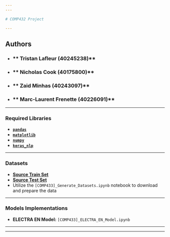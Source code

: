 ```yaml
---
---

# COMP432 Project

---
```


## Authors
- ### ** Tristan Lafleur (40245238)**
- ### ** Nicholas Cook (40175800)**
- ### ** Zaid Minhas (40243097)**
- ### ** Marc-Laurent Frenette (40226091)**

---

### Required Libraries
- **[`pandas`](https://pandas.pydata.org/docs/index.html)**
- **[`matplotlib`](https://matplotlib.org/stable/users/getting_started/)**
- **[`numpy`](https://numpy.org/install/)**
- **[`keras_nlp`](https://keras.io/api/keras_nlp/models/)**

---

### Datasets
- **[Source Train Set](https://www.kaggle.com/competitions/contradictory-my-dear-watson/data?select=train.csv)**
- **[Source Test Set](https://www.kaggle.com/competitions/contradictory-my-dear-watson/data?select=test.csv)**
- Utilize the `[COMP433]_Generate_Datasets.ipynb` notebook to download and prepare the data

---

### Models Implementations
- **ELECTRA EN Model:** `[COMP433]_ELECTRA_EN_Model.ipynb`

---
---
